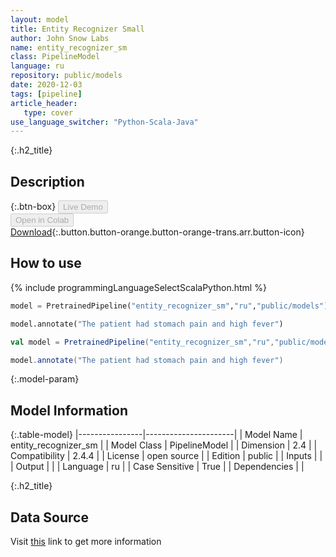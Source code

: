 ```yaml
---
layout: model
title: Entity Recognizer Small
author: John Snow Labs
name: entity_recognizer_sm
class: PipelineModel
language: ru
repository: public/models
date: 2020-12-03
tags: [pipeline]
article_header:
   type: cover
use_language_switcher: "Python-Scala-Java"
---
```


{:.h2_title}
## Description 




{:.btn-box}
<button class="button button-orange" disabled>Live Demo</button><br/><button class="button button-orange" disabled>Open in Colab</button><br/>[Download](https://s3.amazonaws.com/auxdata.johnsnowlabs.com/public/models/entity_recognizer_sm_ru_2.4.4_2.4_1584018543619.zip){:.button.button-orange.button-orange-trans.arr.button-icon}<br/>

## How to use 
<div class="tabs-box" markdown="1">

{% include programmingLanguageSelectScalaPython.html %}

```python
model = PretrainedPipeline("entity_recognizer_sm","ru","public/models")

model.annotate("The patient had stomach pain and high fever")
```

```scala
val model = PretrainedPipeline("entity_recognizer_sm","ru","public/models")

model.annotate("The patient had stomach pain and high fever")
```
</div>



{:.model-param}
## Model Information
{:.table-model}
|----------------|----------------------|
| Model Name     | entity_recognizer_sm |
| Model Class    | PipelineModel        |
| Dimension      | 2.4                  |
| Compatibility  | 2.4.4                |
| License        | open source          |
| Edition        | public               |
| Inputs         |                      |
| Output         |                      |
| Language       | ru                   |
| Case Sensitive | True                 |
| Dependencies   |                      |




{:.h2_title}
## Data Source
  
Visit [this]() link to get more information

